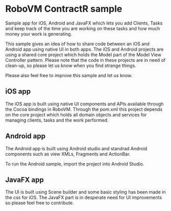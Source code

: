 # RoboVM ContractR sample

Sample app for iOS, Android and JavaFX which lets you add Clients, Tasks and keep track of the time you are working on these tasks and how much money your work is generating.

This sample gives an idea of how to share code between an iOS and Android app using native UI in both apps. 
The iOS and Android projects are using a shared core project which holds the Model part of the Model View Controller pattern. Please note that the code in these projects are in need of clean-up, so please let us know when you find strange things. 

Please also feel free to improve this sample and let us know.

## iOS app

The iOS app is built using native UI components and APIs available through the Cocoa bindings in RoboVM. Through the pom.xml this project depends on the core project which holds all domain objects and services for managing clients, tasks and the work performed.

## Android app

The Android app is built using Android studio and standrad Android components such as view XMLs, Fragments and ActionBar.

To run the Android sample, import the project into Android Studio.  

## JavaFX app

The UI is built using Scene builder and some basic styling has been made in the css for iOS. The JavaFX part is in desperate need for UI improvements so please feel free to contribute.
